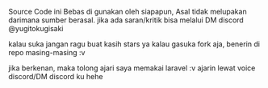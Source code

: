 Source Code ini Bebas di gunakan oleh siapapun, Asal tidak melupakan darimana sumber berasal.
jika ada saran/kritik bisa melalui DM discord @yugitokugisaki

kalau suka jangan ragu buat kasih stars ya
kalau gasuka fork aja, benerin di repo masing-masing :v

jika berkenan, maka tolong ajari saya memakai laravel :v
ajarin lewat voice discord/DM discord ku hehe
